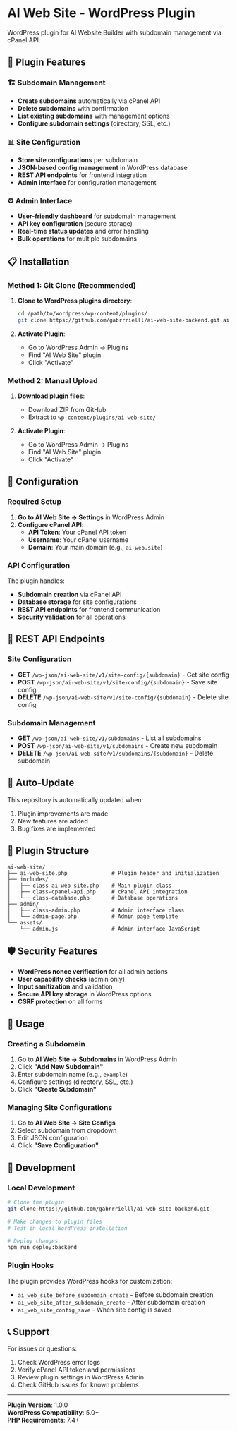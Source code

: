 # AI Web Site - WordPress Plugin

WordPress plugin for AI Website Builder with subdomain management via cPanel API.

## 🔌 Plugin Features

### 🏗️ Subdomain Management
- **Create subdomains** automatically via cPanel API
- **Delete subdomains** with confirmation
- **List existing subdomains** with management options
- **Configure subdomain settings** (directory, SSL, etc.)

### 📊 Site Configuration
- **Store site configurations** per subdomain
- **JSON-based config management** in WordPress database
- **REST API endpoints** for frontend integration
- **Admin interface** for configuration management

### ⚙️ Admin Interface
- **User-friendly dashboard** for subdomain management
- **API key configuration** (secure storage)
- **Real-time status updates** and error handling
- **Bulk operations** for multiple subdomains

## 📋 Installation

### Method 1: Git Clone (Recommended)

1. **Clone to WordPress plugins directory**:
   ```bash
   cd /path/to/wordpress/wp-content/plugins/
   git clone https://github.com/gabrrrielll/ai-web-site-backend.git ai-web-site
   ```

2. **Activate Plugin**:
   - Go to WordPress Admin → Plugins
   - Find "AI Web Site" plugin
   - Click "Activate"

### Method 2: Manual Upload

1. **Download plugin files**:
   - Download ZIP from GitHub
   - Extract to `wp-content/plugins/ai-web-site/`

2. **Activate Plugin**:
   - Go to WordPress Admin → Plugins
   - Find "AI Web Site" plugin
   - Click "Activate"

## 🔧 Configuration

### Required Setup

1. **Go to AI Web Site → Settings** in WordPress Admin
2. **Configure cPanel API**:
   - **API Token**: Your cPanel API token
   - **Username**: Your cPanel username
   - **Domain**: Your main domain (e.g., `ai-web.site`)

### API Configuration

The plugin handles:
- **Subdomain creation** via cPanel API
- **Database storage** for site configurations
- **REST API endpoints** for frontend communication
- **Security validation** for all operations

## 📡 REST API Endpoints

### Site Configuration
- **GET** `/wp-json/ai-web-site/v1/site-config/{subdomain}` - Get site config
- **POST** `/wp-json/ai-web-site/v1/site-config/{subdomain}` - Save site config
- **DELETE** `/wp-json/ai-web-site/v1/site-config/{subdomain}` - Delete site config

### Subdomain Management
- **GET** `/wp-json/ai-web-site/v1/subdomains` - List all subdomains
- **POST** `/wp-json/ai-web-site/v1/subdomains` - Create new subdomain
- **DELETE** `/wp-json/ai-web-site/v1/subdomains/{subdomain}` - Delete subdomain

## 🔄 Auto-Update

This repository is automatically updated when:
1. Plugin improvements are made
2. New features are added
3. Bug fixes are implemented

## 📝 Plugin Structure

```
ai-web-site/
├── ai-web-site.php              # Plugin header and initialization
├── includes/
│   ├── class-ai-web-site.php    # Main plugin class
│   ├── class-cpanel-api.php     # cPanel API integration
│   └── class-database.php       # Database operations
├── admin/
│   ├── class-admin.php          # Admin interface class
│   └── admin-page.php           # Admin page template
└── assets/
    └── admin.js                 # Admin interface JavaScript
```

## 🛡️ Security Features

- **WordPress nonce verification** for all admin actions
- **User capability checks** (admin only)
- **Input sanitization** and validation
- **Secure API key storage** in WordPress options
- **CSRF protection** on all forms

## 🚀 Usage

### Creating a Subdomain

1. Go to **AI Web Site → Subdomains** in WordPress Admin
2. Click **"Add New Subdomain"**
3. Enter subdomain name (e.g., `example`)
4. Configure settings (directory, SSL, etc.)
5. Click **"Create Subdomain"**

### Managing Site Configurations

1. Go to **AI Web Site → Site Configs**
2. Select subdomain from dropdown
3. Edit JSON configuration
4. Click **"Save Configuration"**

## 🔧 Development

### Local Development

```bash
# Clone the plugin
git clone https://github.com/gabrrrielll/ai-web-site-backend.git

# Make changes to plugin files
# Test in local WordPress installation

# Deploy changes
npm run deploy:backend
```

### Plugin Hooks

The plugin provides WordPress hooks for customization:
- `ai_web_site_before_subdomain_create` - Before subdomain creation
- `ai_web_site_after_subdomain_create` - After subdomain creation
- `ai_web_site_config_save` - When site config is saved

## 📞 Support

For issues or questions:
1. Check WordPress error logs
2. Verify cPanel API token and permissions
3. Review plugin settings in WordPress Admin
4. Check GitHub issues for known problems

---

**Plugin Version**: 1.0.0  
**WordPress Compatibility**: 5.0+  
**PHP Requirements**: 7.4+
